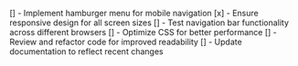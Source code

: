 [] - Implement hamburger menu for mobile navigation
[x] - Ensure responsive design for all screen sizes
[] - Test navigation bar functionality across different browsers
[] - Optimize CSS for better performance
[] - Review and refactor code for improved readability
[] - Update documentation to reflect recent changes
